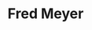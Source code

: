 ---
title: "Fred Meyer"
url: /university-place/fred-meyer-bridgeport-way-west/
shop: supermarket
---
